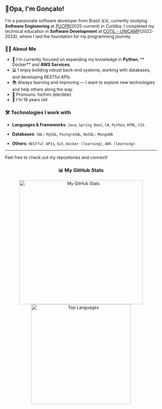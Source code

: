 ## 👋Opa, I'm Gonçalo!

I'm a passionate software developer from Brazil 🇧🇷, currently studying **Software Engineering** at [PUCPR](https://www.pucpr.br/)(2025-current) in Curitiba. I completed my technical education in **Software Development** at [COTIL - UNICAMP](https://www.cotil.unicamp.br/)(2022-2024), where I laid the foundation for my programming journey.


### 👨‍💻 About Me

* 🔭 I'm currently focused on expanding my knowledge in **Python**, **  Docker** and **AWS Services**.
* 💻 I enjoy building robust back-end systems, working with databases, and developing RESTful APIs.
* 📚 Always learning and improving — I want to explore new technologies and help others along the way.
* 🧑 Pronouns: he/him (ele/dele)
* 🎂 I'm 18 years old

### 🛠️ Technologies I work with

* **Languages & Frameworks**:
  `Java`, `Spring Boot`, `C#`, `Python`, `HTML`, `CSS`

* **Databases**:
  `SQL:` `MySQL`, `PostgreSQL`, `NoSQL:` `MongoDB`

* **Others**:
  `RESTful APIs`, `Git`, `Docker (learning)`, `AWS (learning)`

---

Feel free to check out my repositories and connect!

<h3 align="center">📊 My GitHub Stats</h3>

<p align="center">
  <img width="410" src="https://github-readme-stats.vercel.app/api?username=goncalohenrique&show_icons=true&theme=tokyonight" alt="My GitHub Stats" />
  <img width="330" src="https://github-readme-stats.vercel.app/api/top-langs/?username=goncalohenrique&layout=compact&theme=tokyonight" alt="Top Languages" />
</p>

